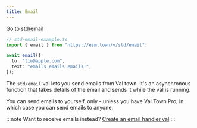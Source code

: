 ```yaml
---
title: Email
---
```


Go to [std/email](https://www.val.town/v/std/email)

```ts
// std-email-example.ts
import { email } from "https://esm.town/v/std/email";

await email({
  to: "tim@apple.com",
  text: "emails emails emails!",
});
```

The `std/email` val lets you send emails from Val town. It's an asynchronous
function that takes details of the email and sends it while the val is running.

You can send emails to yourself, only - unless you have Val Town Pro, in which
case you can send emails to anyone.

:::note
Want to receive emails instead? [Create an email handler val](/types/email/)
:::

